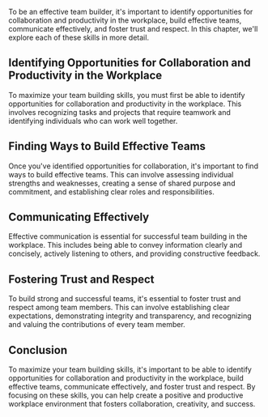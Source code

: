 
To be an effective team builder, it's important to identify opportunities for collaboration and productivity in the workplace, build effective teams, communicate effectively, and foster trust and respect. In this chapter, we'll explore each of these skills in more detail.

Identifying Opportunities for Collaboration and Productivity in the Workplace
-----------------------------------------------------------------------------

To maximize your team building skills, you must first be able to identify opportunities for collaboration and productivity in the workplace. This involves recognizing tasks and projects that require teamwork and identifying individuals who can work well together.

Finding Ways to Build Effective Teams
-------------------------------------

Once you've identified opportunities for collaboration, it's important to find ways to build effective teams. This can involve assessing individual strengths and weaknesses, creating a sense of shared purpose and commitment, and establishing clear roles and responsibilities.

Communicating Effectively
-------------------------

Effective communication is essential for successful team building in the workplace. This includes being able to convey information clearly and concisely, actively listening to others, and providing constructive feedback.

Fostering Trust and Respect
---------------------------

To build strong and successful teams, it's essential to foster trust and respect among team members. This can involve establishing clear expectations, demonstrating integrity and transparency, and recognizing and valuing the contributions of every team member.

Conclusion
----------

To maximize your team building skills, it's important to be able to identify opportunities for collaboration and productivity in the workplace, build effective teams, communicate effectively, and foster trust and respect. By focusing on these skills, you can help create a positive and productive workplace environment that fosters collaboration, creativity, and success.
